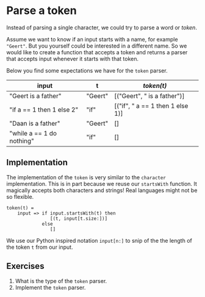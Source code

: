 # Parse a token
Instead of parsing a single character, we could try to parse a word or *token*.

Assume we want to know if an input starts with a name, for example `"Geert"`. But you yourself could be interested in a different name. So we would like to create a function that accepts a token and returns a parser that accepts input whenever it starts with that token.

Below you find some expectations we have for the `token` parser.

| input                     | t       | *token(t)*                       |
|---------------------------|---------|----------------------------------|
| "Geert is a father"       | "Geert" | [("Geert", " is a father")]      |
| "if a == 1 then 1 else 2" | "if"    | [("if", " a == 1 then 1 else 1)] |
| "Daan is a father"        | "Geert" | []                               |
| "while a == 1 do nothing" | "if"    | []                               |

## Implementation
The implementation of the `token` is very similar to the `character` implementation. This is in part because we reuse our `startsWith` function. It magically accepts both characters and strings! Real languages might not be so flexible.

```
token(t) =
    input => if input.startsWith(t) then
                [(t, input[t.size:])]
             else
                []
```

We use our Python inspired notation `input[n:]` to snip of the the length of the token `t` from our input.

## Exercises
1. What is the type of the `token` parser.
2. Implement the `token` parser.